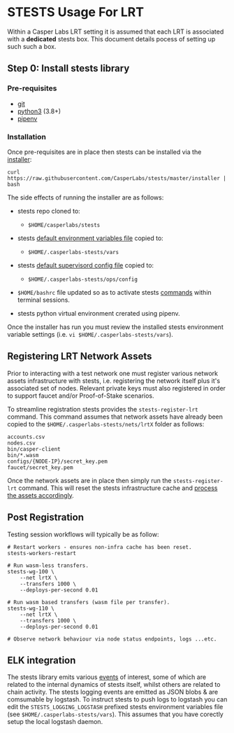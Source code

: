# STESTS Usage For LRT

Within a Casper Labs LRT setting it is assumed that each LRT is associated with a **dedicated** stests box.  This document details pocess of setting up such such a box.  

## Step 0: Install stests library

### Pre-requisites

- [git](https://www.atlassian.com/git/tutorials/install-git)
- [python3](https://www.python.org/downloads) (3.8+)
- [pipenv](https://pipenv.kennethreitz.org/en/latest/install/#installing-pipenv)

### Installation

Once pre-requisites are in place then stests can be installed via the [installer](../installer):

```
curl https://raw.githubusercontent.com/CasperLabs/stests/master/installer | bash
```

The side effects of running the installer are as follows:

- stests repo cloned to:
	- `$HOME/casperlabs/stests`

- stests [default environment variables file](../resources/stests_vars.sh) copied to:
	- `$HOME/.casperlabs-stests/vars`

- stests [default supervisord config file](../resources/supervisord.conf) copied to:
	- `$HOME/.casperlabs-stests/ops/config`

- `$HOME/bashrc` file updated so as to activate stests [commands](commands.md) within terminal sessions. 

- stests python virtual environment crerated using pipenv.

Once the installer has run you must review the installed stests environment variable settings (i.e. `vi $HOME/.casperlabs-stests/vars`).

## Registering LRT Network Assets

Prior to interacting with a test network one must register various network assets infrastructure with stests, i.e. registering the network itself plus it's associated set of nodes.  Relevant private keys must also registered in order to support faucet and/or Proof-of-Stake scenarios.

To streamline registration stests provides the `stests-register-lrt` command.  This command assumes that network assets have already been copied to the `$HOME/.casperlabs-stests/nets/lrtX` folder as follows:

```
accounts.csv
nodes.csv
bin/casper-client
bin/*.wasm
configs/{NODE-IP}/secret_key.pem
faucet/secret_key.pem
```

Once the network assets are in place then simply run the `stests-register-lrt` command.  This will reset the stests infrastructure cache and [process the assets accordingly](../sh/scripts/cache_register_lrt.py).

## Post Registration

Testing session workflows will typically be as follow:

```
# Restart workers - ensures non-infra cache has been reset.
stests-workers-restart

# Run wasm-less transfers.
stests-wg-100 \
	--net lrtX \
	--transfers 1000 \
	--deploys-per-second 0.01

# Run wasm based transfers (wasm file per transfer).
stests-wg-110 \
	--net lrtX \
	--transfers 1000 \
	--deploys-per-second 0.01

# Observe network behaviour via node status endpoints, logs ...etc.
```

## ELK integration

The stests library emits various [events](../stests/events.py#L11-L63) of interest, some of which are related to the internal dynamics of stests itself, whilst others are related to chain activity.  The stests logging events are emitted as JSON blobs & are comsumable by logstash.  To instruct stests to push logs to logstash you can edit the `STESTS_LOGGING_LOGSTASH` prefixed stests environment variables file (see `$HOME/.casperlabs-stests/vars`).  This assumes that you have corectly setup the local logstash daemon.
